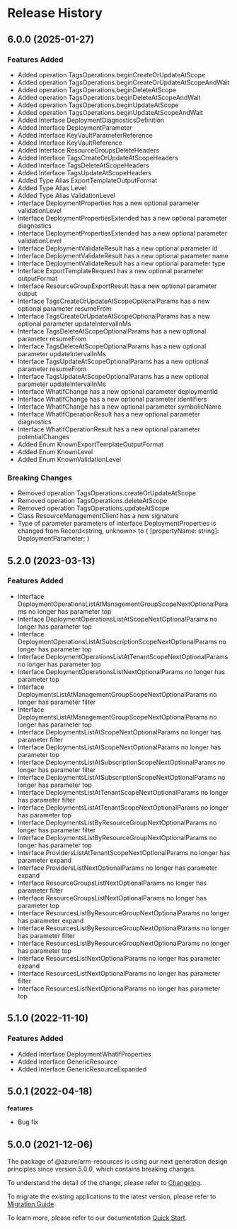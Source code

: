 # Release History
    
## 6.0.0 (2025-01-27)
    
### Features Added

  - Added operation TagsOperations.beginCreateOrUpdateAtScope
  - Added operation TagsOperations.beginCreateOrUpdateAtScopeAndWait
  - Added operation TagsOperations.beginDeleteAtScope
  - Added operation TagsOperations.beginDeleteAtScopeAndWait
  - Added operation TagsOperations.beginUpdateAtScope
  - Added operation TagsOperations.beginUpdateAtScopeAndWait
  - Added Interface DeploymentDiagnosticsDefinition
  - Added Interface DeploymentParameter
  - Added Interface KeyVaultParameterReference
  - Added Interface KeyVaultReference
  - Added Interface ResourceGroupsDeleteHeaders
  - Added Interface TagsCreateOrUpdateAtScopeHeaders
  - Added Interface TagsDeleteAtScopeHeaders
  - Added Interface TagsUpdateAtScopeHeaders
  - Added Type Alias ExportTemplateOutputFormat
  - Added Type Alias Level
  - Added Type Alias ValidationLevel
  - Interface DeploymentProperties has a new optional parameter validationLevel
  - Interface DeploymentPropertiesExtended has a new optional parameter diagnostics
  - Interface DeploymentPropertiesExtended has a new optional parameter validationLevel
  - Interface DeploymentValidateResult has a new optional parameter id
  - Interface DeploymentValidateResult has a new optional parameter name
  - Interface DeploymentValidateResult has a new optional parameter type
  - Interface ExportTemplateRequest has a new optional parameter outputFormat
  - Interface ResourceGroupExportResult has a new optional parameter output
  - Interface TagsCreateOrUpdateAtScopeOptionalParams has a new optional parameter resumeFrom
  - Interface TagsCreateOrUpdateAtScopeOptionalParams has a new optional parameter updateIntervalInMs
  - Interface TagsDeleteAtScopeOptionalParams has a new optional parameter resumeFrom
  - Interface TagsDeleteAtScopeOptionalParams has a new optional parameter updateIntervalInMs
  - Interface TagsUpdateAtScopeOptionalParams has a new optional parameter resumeFrom
  - Interface TagsUpdateAtScopeOptionalParams has a new optional parameter updateIntervalInMs
  - Interface WhatIfChange has a new optional parameter deploymentId
  - Interface WhatIfChange has a new optional parameter identifiers
  - Interface WhatIfChange has a new optional parameter symbolicName
  - Interface WhatIfOperationResult has a new optional parameter diagnostics
  - Interface WhatIfOperationResult has a new optional parameter potentialChanges
  - Added Enum KnownExportTemplateOutputFormat
  - Added Enum KnownLevel
  - Added Enum KnownValidationLevel

### Breaking Changes

  - Removed operation TagsOperations.createOrUpdateAtScope
  - Removed operation TagsOperations.deleteAtScope
  - Removed operation TagsOperations.updateAtScope
  - Class ResourceManagementClient has a new signature
  - Type of parameter parameters of interface DeploymentProperties is changed from Record<string, unknown> to {
        [propertyName: string]: DeploymentParameter;
    }
    
    
## 5.2.0 (2023-03-13)
    
### Features Added

  - Interface DeploymentOperationsListAtManagementGroupScopeNextOptionalParams no longer has parameter top
  - Interface DeploymentOperationsListAtScopeNextOptionalParams no longer has parameter top
  - Interface DeploymentOperationsListAtSubscriptionScopeNextOptionalParams no longer has parameter top
  - Interface DeploymentOperationsListAtTenantScopeNextOptionalParams no longer has parameter top
  - Interface DeploymentOperationsListNextOptionalParams no longer has parameter top
  - Interface DeploymentsListAtManagementGroupScopeNextOptionalParams no longer has parameter filter
  - Interface DeploymentsListAtManagementGroupScopeNextOptionalParams no longer has parameter top
  - Interface DeploymentsListAtScopeNextOptionalParams no longer has parameter filter
  - Interface DeploymentsListAtScopeNextOptionalParams no longer has parameter top
  - Interface DeploymentsListAtSubscriptionScopeNextOptionalParams no longer has parameter filter
  - Interface DeploymentsListAtSubscriptionScopeNextOptionalParams no longer has parameter top
  - Interface DeploymentsListAtTenantScopeNextOptionalParams no longer has parameter filter
  - Interface DeploymentsListAtTenantScopeNextOptionalParams no longer has parameter top
  - Interface DeploymentsListByResourceGroupNextOptionalParams no longer has parameter filter
  - Interface DeploymentsListByResourceGroupNextOptionalParams no longer has parameter top
  - Interface ProvidersListAtTenantScopeNextOptionalParams no longer has parameter expand
  - Interface ProvidersListNextOptionalParams no longer has parameter expand
  - Interface ResourceGroupsListNextOptionalParams no longer has parameter filter
  - Interface ResourceGroupsListNextOptionalParams no longer has parameter top
  - Interface ResourcesListByResourceGroupNextOptionalParams no longer has parameter expand
  - Interface ResourcesListByResourceGroupNextOptionalParams no longer has parameter filter
  - Interface ResourcesListByResourceGroupNextOptionalParams no longer has parameter top
  - Interface ResourcesListNextOptionalParams no longer has parameter expand
  - Interface ResourcesListNextOptionalParams no longer has parameter filter
  - Interface ResourcesListNextOptionalParams no longer has parameter top
    
    
## 5.1.0 (2022-11-10)
    
### Features Added

  - Added Interface DeploymentWhatIfProperties
  - Added Interface GenericResource
  - Added Interface GenericResourceExpanded
    
## 5.0.1 (2022-04-18)

**features**

  - Bug fix

## 5.0.0 (2021-12-06)

The package of @azure/arm-resources is using our next generation design principles since version 5.0.0, which contains breaking changes.

To understand the detail of the change, please refer to [Changelog](https://aka.ms/js-track2-changelog).

To migrate the existing applications to the latest version, please refer to [Migration Guide](https://aka.ms/js-track2-migration-guide).

To learn more, please refer to our documentation [Quick Start](https://aka.ms/azsdk/js/mgmt/quickstart).
